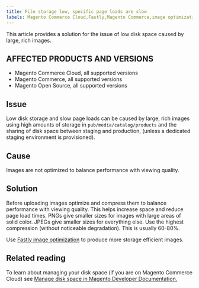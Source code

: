 ```yaml
---
title: File storage low, specific page loads are slow
labels: Magento Commerce Cloud,Fastly,Magento Commerce,image optimization,page loads slow,disk space,storage,how to
---
```


This article provides a solution for the issue of low disk space caused by large, rich images.

## AFFECTED PRODUCTS AND VERSIONS

* Magento Commerce Cloud, all supported versions
* Magento Commerce, all supported versions
* Magento Open Source, all supported versions

## Issue

Low disk storage and slow page loads can be caused by large, rich images using high amounts of storage in `` pub/media/catalog/products `` and the sharing of disk space between staging and production, (unless a dedicated staging environment is provisioned).

## Cause

Images are not optimized to balance performance with viewing quality.

## Solution

Before uploading images optimize and compress them to balance performance with viewing quality. This helps increase space and reduce page load times. PNGs give smaller sizes for images with large areas of solid color. JPEGs give smaller sizes for everything else. Use the highest compression (without noticeable degradation). This is usually 60-80%.

Use [Fastly image optimization](https://devdocs.magento.com/guides/v2.3/cloud/cdn/fastly-image-optimization.html) to produce more storage efficient images.

## Related reading

To learn about managing your disk space (if you are on Magento Commerce Cloud) see [Manage disk space in Magento Developer Documentation.](https://devdocs.magento.com/guides/v2.3/cloud/project/manage-disk-space.html?itm_source=devdocs&amp;itm_medium=search_page&amp;itm_campaign=federated_search&amp;itm_term=manage%20disk%20space)